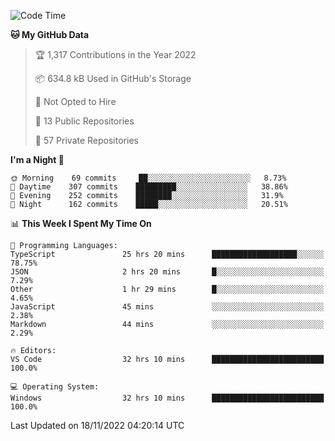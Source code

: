 <!--START_SECTION:waka-->
![Code Time](http://img.shields.io/badge/Code%20Time-3%2C302%20hrs%208%20mins-blue)

**🐱 My GitHub Data** 

> 🏆 1,317 Contributions in the Year 2022
 > 
> 📦 634.8 kB Used in GitHub's Storage 
 > 
> 🚫 Not Opted to Hire
 > 
> 📜 13 Public Repositories 
 > 
> 🔑 57 Private Repositories  
 > 
**I'm a Night 🦉** 

```text
🌞 Morning    69 commits     ██░░░░░░░░░░░░░░░░░░░░░░░   8.73% 
🌆 Daytime    307 commits    █████████░░░░░░░░░░░░░░░░   38.86% 
🌃 Evening    252 commits    ████████░░░░░░░░░░░░░░░░░   31.9% 
🌙 Night      162 commits    █████░░░░░░░░░░░░░░░░░░░░   20.51%

```


📊 **This Week I Spent My Time On** 

```text
💬 Programming Languages: 
TypeScript               25 hrs 20 mins      ███████████████████░░░░░░   78.75% 
JSON                     2 hrs 20 mins       █░░░░░░░░░░░░░░░░░░░░░░░░   7.29% 
Other                    1 hr 29 mins        █░░░░░░░░░░░░░░░░░░░░░░░░   4.65% 
JavaScript               45 mins             ░░░░░░░░░░░░░░░░░░░░░░░░░   2.38% 
Markdown                 44 mins             ░░░░░░░░░░░░░░░░░░░░░░░░░   2.29%

🔥 Editors: 
VS Code                  32 hrs 10 mins      █████████████████████████   100.0%

💻 Operating System: 
Windows                  32 hrs 10 mins      █████████████████████████   100.0%

```


 Last Updated on 18/11/2022 04:20:14 UTC
<!--END_SECTION:waka-->

